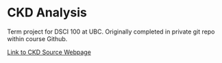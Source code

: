 # CKD Analysis
Term project for DSCI 100 at UBC. Originally completed in private git repo within course Github.

[Link to CKD Source Webpage](https://archive.ics.uci.edu/ml/datasets/Chronic_Kidney_Disease#)
